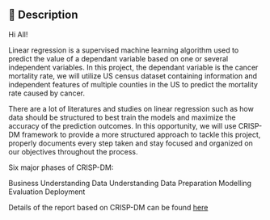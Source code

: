 ## 📝 Description
Hi All!

Linear regression is a supervised machine learning algorithm used to predict the value of a dependant variable based on one or several independent variables. In this project, the dependant variable is the cancer mortality rate, we will utilize US census dataset containing information and independent features of multiple counties in the US to predict the mortality rate caused by cancer. 

There are a lot of literatures and studies on linear regression such as how data should be structured to best train the models and maximize the accuracy of the prediction outcomes. In this opportunity, we will use CRISP-DM framework to provide a more structured approach to tackle this project, properly documents every step taken and stay focused and organized on our objectives throughout the process.

Six major phases of CRISP-DM:

Business Understanding
Data Understanding
Data Preparation
Modelling
Evaluation
Deployment

Details of the report based on CRISP-DM can be found [here](/project_summary.docx)
